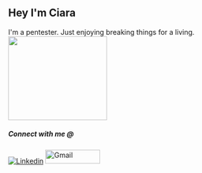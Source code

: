 <h2 align="left">Hey I'm Ciara</h2>
I'm a pentester. Just enjoying breaking things for a living.
<img src="https://media3.giphy.com/media/v1.Y2lkPTc5MGI3NjExZzcydDY0ZHNsenBnaTBuZ3Z2bnVzdXF1OXZua3dubWM3ZXJ2cWN4NyZlcD12MV9pbnRlcm5hbF9naWZfYnlfaWQmY3Q9Zw/e5f8lBfc0sIPTvCPrU/giphy.gif" width="200" height="170" /> 
<h5 align="left">Connect with me @</h5>
<a href="https://www.linkedin.com/in/ciara-lynch-69812119a/" target="_blank"><img alt="Linkedin" src="https://img.shields.io/badge/linkedin%20-           %230077B5.svg?&style=for-the-badge&logo=linkedin&logoColor=white"></a>
<a href="mailto:lynchc34@tcd.ie" target="_blank"><img alt="Gmail" width="111" height="28" src="https://img.shields.io/badge/gmail-D14836?&style=for-the- badge&logo=gmail&logoColor=white"></a><br>

